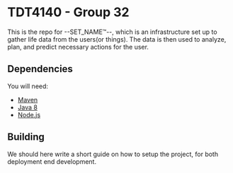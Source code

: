 # TDT4140 - Group 32
This is the repo for --SET_NAME™--, which is an infrastructure set up to gather life data from the users(or things). The data is then used to analyze, plan, and predict necessary actions for the user.

## Dependencies
You will need:
 - [Maven](https://maven.apache.org/guides/getting-started/maven-in-five-minutes.html)
 - [Java 8](http://www.oracle.com/technetwork/java/javase/downloads/jdk8-downloads-2133151.html)
 - [Node.js](https://nodejs.org/en/)

## Building
We should here write a short guide on how to setup the project, for both deployment end development.
